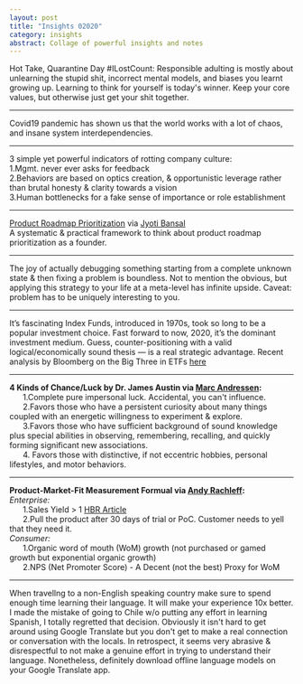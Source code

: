 ```yaml
---
layout: post
title: "Insights 02020" 
category: insights
abstract: Collage of powerful insights and notes
---
```


Hot Take, Quarantine Day #ILostCount: Responsible adulting is mostly about unlearning the stupid shit, incorrect mental models, and biases you learnt growing up. Learning to think for yourself is today's winner. Keep your core values, but otherwise just get your shit together.

---

Covid19 pandemic has shown us that the world works with a lot of chaos, and insane system interdependencies. 

---

3 simple yet powerful indicators of rotting company culture:  
1.Mgmt. never ever asks for feedback  
2.Behaviors are based on optics creation, & opportunistic leverage rather than brutal honesty & clarity towards a vision  
3.Human bottlenecks for a fake sense of importance or role establishment  

---

[Product Roadmap Prioritization](https://medium.com/unusual-ventures/jyoti-bansals-secret-to-managing-a-startup-s-product-roadmap-the-four-lists-d904963f4c2) via [Jyoti Bansal](https://twitter.com/jyotibansalsf)  
A systematic & practical framework to think about product roadmap prioritization as a founder.

---

The joy of actually debugging something starting from a complete unknown state & then fixing a problem is boundless. Not to mention the obvious, but applying this strategy to your life at a meta-level has infinite upside. Caveat: problem has to be uniquely interesting to you.

---

It’s fascinating Index Funds, introduced in 1970s, took so long to be a popular investment choice. Fast forward to now, 2020, it’s the dominant investment medium. Guess, counter-positioning with a valid logical/economically sound thesis — is a real strategic advantage. Recent analysis by Bloomberg on the Big Three in ETFs [here](https://www.bloomberg.com/news/features/2020-01-09/the-hidden-dangers-of-the-great-index-fund-takeover)

---

**4 Kinds of Chance/Luck by Dr. James Austin via [Marc Andressen](https://twitter.com/pmarca):**     	
&nbsp;&nbsp;&nbsp;&nbsp;&nbsp;&nbsp;1.Complete pure impersonal luck. Accidental, you can't influence.  
&nbsp;&nbsp;&nbsp;&nbsp;&nbsp;&nbsp;2.Favors those who have a persistent curiosity about many things coupled with an energetic willingness to experiment & explore.  
&nbsp;&nbsp;&nbsp;&nbsp;&nbsp;&nbsp;3.Favors those who have sufficient background of sound knowledge plus special abilities in observing, remembering, recalling, and quickly forming significant new associations.  
&nbsp;&nbsp;&nbsp;&nbsp;&nbsp;&nbsp;4. Favors those with distinctive, if not eccentric hobbies, personal lifestyles, and motor behaviors. 

---

**Product-Market-Fit Measurement Formual via [Andy Rachleff](https://twitter.com/arachleff):**  
*Enterprise:*  
&nbsp;&nbsp;&nbsp;&nbsp;&nbsp;&nbsp;1.Sales Yield > 1 [HBR Article](https://hbr.org/2006/07/the-sales-learning-curve)  
&nbsp;&nbsp;&nbsp;&nbsp;&nbsp;&nbsp;2.Pull the product after 30 days of trial or PoC. Customer needs to yell that they need it.  
*Consumer:*  
&nbsp;&nbsp;&nbsp;&nbsp;&nbsp;&nbsp;1.Organic word of mouth (WoM) growth (not purchased or gamed growth but exponential organic growth)  
&nbsp;&nbsp;&nbsp;&nbsp;&nbsp;&nbsp;2.NPS (Net Promoter Score) - A Decent (not the best) Proxy for WoM  

---

When travellng to a non-English speaking country make sure to spend enough time learning their language. It will make your experience 10x better. I made the mistake of going to Chile w/o putting any effort in learning Spanish, I totally regretted that decision. Obviously it isn't hard to get around using Google Translate but you don't get to make a real connection or conversation with the locals. In retrospect, it seems very abrasive & disrespectful to not make a genuine effort in trying to understand their language. Nonetheless, definitely download offline language models on your Google Translate app.